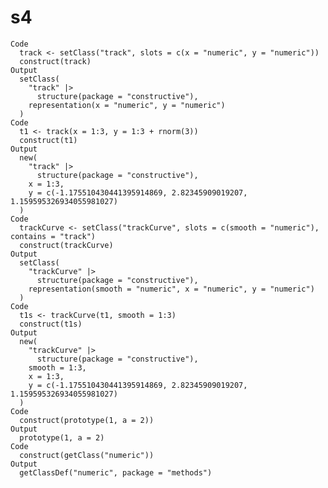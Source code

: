# s4

    Code
      track <- setClass("track", slots = c(x = "numeric", y = "numeric"))
      construct(track)
    Output
      setClass(
        "track" |>
          structure(package = "constructive"),
        representation(x = "numeric", y = "numeric")
      )
    Code
      t1 <- track(x = 1:3, y = 1:3 + rnorm(3))
      construct(t1)
    Output
      new(
        "track" |>
          structure(package = "constructive"),
        x = 1:3,
        y = c(-1.175510430441395914869, 2.82345909019207, 1.159595326934055981027)
      )
    Code
      trackCurve <- setClass("trackCurve", slots = c(smooth = "numeric"), contains = "track")
      construct(trackCurve)
    Output
      setClass(
        "trackCurve" |>
          structure(package = "constructive"),
        representation(smooth = "numeric", x = "numeric", y = "numeric")
      )
    Code
      t1s <- trackCurve(t1, smooth = 1:3)
      construct(t1s)
    Output
      new(
        "trackCurve" |>
          structure(package = "constructive"),
        smooth = 1:3,
        x = 1:3,
        y = c(-1.175510430441395914869, 2.82345909019207, 1.159595326934055981027)
      )
    Code
      construct(prototype(1, a = 2))
    Output
      prototype(1, a = 2)
    Code
      construct(getClass("numeric"))
    Output
      getClassDef("numeric", package = "methods")

